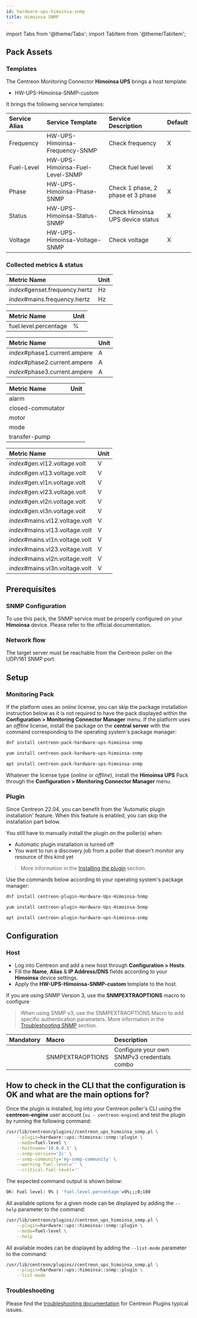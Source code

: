 ```yaml
---
id: hardware-ups-himoinsa-snmp
title: Himoinsa SNMP
---
```


import Tabs from '@theme/Tabs';
import TabItem from '@theme/TabItem';

## Pack Assets

### Templates

The Centreon Monitoring Connector **Himoinsa UPS** brings a host template:

* HW-UPS-Himoinsa-SNMP-custom

It brings the following service templates:

| Service Alias | Service Template                | Service Description               | Default |
| :------------ | :------------------------------ | :-------------------------------- | :------ |
| Frequency     | HW-UPS-Himoinsa-Frequency-SNMP  | Check frequency                   | X       |
| Fuel-Level    | HW-UPS-Himoinsa-Fuel-Level-SNMP | Check fuel level                  | X       |
| Phase         | HW-UPS-Himoinsa-Phase-SNMP      | Check 1 phase, 2 phase et 3 phase | X       |
| Status        | HW-UPS-Himoinsa-Status-SNMP     | Check Himoinsa UPS device status  | X       |
| Voltage       | HW-UPS-Himoinsa-Voltage-SNMP    | Check voltage                     | X       |

### Collected metrics & status

<Tabs groupId="sync">
<TabItem value="Frequency" label="Frequency">

| Metric Name                    | Unit |
| :----------------------------- | :--- |
| *index*#genset.frequency.hertz | Hz   |
| *index*#mains.frequency.hertz  | Hz   |

</TabItem>
<TabItem value="Fuel-Level" label="Fuel-Level">

| Metric Name           | Unit |
| :-------------------- | :--- |
| fuel.level.percentage | %    |

</TabItem>
<TabItem value="Phase" label="Phase">

| Metric Name                   | Unit |
| :---------------------------- | :--- |
| *index*#phase1.current.ampere | A    |
| *index*#phase2.current.ampere | A    |
| *index*#phase3.current.ampere | A    |

</TabItem>
<TabItem value="Status" label="Status">

| Metric Name           | Unit |
| :-------------------- | :--- |
| alarm                 |      |
| closed-commutator     |      |
| motor                 |      |
| mode                  |      |
| transfer-pump         |      |

</TabItem>
<TabItem value="Voltage" label="Voltage">

| Metric Name                     | Unit |
| :------------------------------ | :--- |
| *index*#gen.vl12.voltage.volt   | V    |
| *index*#gen.vl13.voltage.volt   | V    |
| *index*#gen.vl1n.voltage.volt   | V    |
| *index*#gen.vl23.voltage.volt   | V    |
| *index*#gen.vl2n.voltage.volt   | V    |
| *index*#gen.vl3n.voltage.volt   | V    |
| *index*#mains.vl12.voltage.volt | V    |
| *index*#mains.vl13.voltage.volt | V    |
| *index*#mains.vl1n.voltage.volt | V    |
| *index*#mains.vl23.voltage.volt | V    |
| *index*#mains.vl2n.voltage.volt | V    |
| *index*#mains.vl3n.voltage.volt | V    |

</TabItem>
</Tabs>

## Prerequisites

### SNMP Configuration

To use this pack, the SNMP service must be properly configured on your **Himoinsa**
device. Please refer to the official documentation.

### Network flow

The target server must be reachable from the Centreon poller on the UDP/161
SNMP port.

## Setup

### Monitoring Pack

If the platform uses an *online* license, you can skip the package installation
instruction below as it is not required to have the pack displayed within the
**Configuration > Monitoring Connector Manager** menu.
If the platform uses an *offline* license, install the package on the **central server**
with the command corresponding to the operating system's package manager:

<Tabs groupId="sync">
<TabItem value="Alma / RHEL / Oracle Linux 8" label="Alma / RHEL / Oracle Linux 8">

```bash
dnf install centreon-pack-hardware-ups-himoinsa-snmp
```

</TabItem>
<TabItem value="CentOS 7" label="CentOS 7">

```bash
yum install centreon-pack-hardware-ups-himoinsa-snmp
```

</TabItem>
<TabItem value="Debian 11" label="Debian 11">

```bash
apt install centreon-pack-hardware-ups-himoinsa-snmp
```

</TabItem>
</Tabs>

Whatever the license type (*online* or *offline*), install the **Himoinsa UPS** Pack through
the **Configuration > Monitoring Connector Manager** menu.

### Plugin

Since Centreon 22.04, you can benefit from the 'Automatic plugin installation' feature.
When this feature is enabled, you can skip the installation part below.

You still have to manually install the plugin on the poller(s) when:

- Automatic plugin installation is turned off
- You want to run a discovery job from a poller that doesn't monitor any resource of this kind yet

> More information in the [Installing the plugin](/docs/monitoring/pluginpacks/#installing-the-plugin) section.

Use the commands below according to your operating system's package manager:

<Tabs groupId="sync">
<TabItem value="Alma / RHEL / Oracle Linux 8" label="Alma / RHEL / Oracle Linux 8">

```bash
dnf install centreon-plugin-Hardware-Ups-Himoinsa-Snmp
```

</TabItem>
<TabItem value="CentOS 7" label="CentOS 7">

```bash
yum install centreon-plugin-Hardware-Ups-Himoinsa-Snmp
```

</TabItem>
<TabItem value="Debian 11" label="Debian 11">

```bash
apt install centreon-plugin-hardware-ups-himoinsa-snmp
```

</TabItem>
</Tabs>

## Configuration

### Host

* Log into Centreon and add a new host through **Configuration > Hosts**.
* Fill the **Name**, **Alias** & **IP Address/DNS** fields according to your **Himoinsa** device settings.
* Apply the **HW-UPS-Himoinsa-SNMP-custom** template to the host.

If you are using SNMP Version 3, use the **SNMPEXTRAOPTIONS** macro to configure

> When using SNMP v3, use the SNMPEXTRAOPTIONS Macro to add specific authentication parameters.
> More information in the [Troubleshooting SNMP](../getting-started/how-to-guides/troubleshooting-plugins.md#snmpv3-options-mapping) section.

| Mandatory | Macro            | Description                                 |
| :-------- | :--------------- | :------------------------------------------ |
|           | SNMPEXTRAOPTIONS | Configure your own SNMPv3 credentials combo |

## How to check in the CLI that the configuration is OK and what are the main options for?

Once the plugin is installed, log into your Centreon poller's CLI using the
**centreon-engine** user account (`su - centreon-engine`) and test the plugin by
running the following command:

```bash
/usr/lib/centreon/plugins//centreon_ups_himoinsa_snmp.pl \
    --plugin=hardware::ups::himoinsa::snmp::plugin \
    --mode=fuel-level \
    --hostname='10.0.0.1' \
    --snmp-version='2c' \
    --snmp-community='my-snmp-community' \
    --warning-fuel-level='' \
    --critical-fuel-level=''
```

The expected command output is shown below:

```bash
OK: Fuel level: 9% | 'fuel.level.percentage'=9%;;;0;100 
```

All available options for a given mode can be displayed by adding the
`--help` parameter to the command:

```bash
/usr/lib/centreon/plugins//centreon_ups_himoinsa_snmp.pl \
    --plugin=hardware::ups::himoinsa::snmp::plugin \
    --mode=fuel-level \
    --help
```

All available modes can be displayed by adding the `--list-mode` parameter to
the command:

```bash
/usr/lib/centreon/plugins//centreon_ups_himoinsa_snmp.pl \
    --plugin=hardware::ups::himoinsa::snmp::plugin \
    --list-mode
```

### Troubleshooting

Please find the [troubleshooting documentation](../getting-started/how-to-guides/troubleshooting-plugins.md)
for Centreon Plugins typical issues.
